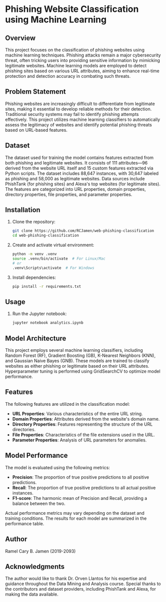 # Phishing Website Classification using Machine Learning

## Overview
This project focuses on the classification of phishing websites using machine learning techniques. Phishing attacks remain a major cybersecurity threat, often tricking users into providing sensitive information by mimicking legitimate websites. Machine learning models are employed to detect phishing sites based on various URL attributes, aiming to enhance real-time protection and detection accuracy in combating such threats.

## Problem Statement
Phishing websites are increasingly difficult to differentiate from legitimate sites, making it essential to develop reliable methods for their detection. Traditional security systems may fail to identify phishing attempts effectively. This project utilizes machine learning classifiers to automatically assess the legitimacy of websites and identify potential phishing threats based on URL-based features.

## Dataset
The dataset used for training the model contains features extracted from both phishing and legitimate websites. It consists of 111 attributes—96 derived from the website URL itself and 15 custom features extracted via Python scripts. The dataset includes 88,647 instances, with 30,647 labeled as phishing and 58,000 as legitimate websites. Data sources include PhishTank (for phishing sites) and Alexa's top websites (for legitimate sites). The features are categorized into URL properties, domain properties, directory properties, file properties, and parameter properties.

## Installation

1. Clone the repository:
    ```bash
    git clone https://github.com/RCJamen/web-phishing-classification
    cd web-phishing-classification
    ```

2. Create and activate virtual environment:
    ```bash
    python -m venv .venv
    source .venv/bin/activate  # For Linux/Mac
    # or
    .venv\Scripts\activate  # For Windows
    ```

3. Install dependencies:
    ```bash
    pip install -r requirements.txt
    ```

## Usage

1. Run the Jupyter notebook:
    ```bash
    jupyter notebook analytics.ipynb
    ```

## Model Architecture
This project employs several machine learning classifiers, including Random Forest (RF), Gradient Boosting (GB), K-Nearest Neighbors (KNN), and Gaussian Naive Bayes (GNB). These models are trained to classify websites as either phishing or legitimate based on their URL attributes. Hyperparameter tuning is performed using GridSearchCV to optimize model performance.

## Features
The following features are utilized in the classification model:
- **URL Properties**: Various characteristics of the entire URL string.
- **Domain Properties**: Attributes derived from the website's domain name.
- **Directory Properties**: Features representing the structure of the URL directories.
- **File Properties**: Characteristics of the file extensions used in the URL.
- **Parameter Properties**: Analysis of URL parameters for anomalies.



## Model Performance
The model is evaluated using the following metrics:
- **Precision**: The proportion of true positive predictions to all positive predictions.
- **Recall**: The proportion of true positive predictions to all actual positive instances.
- **F1-score**: The harmonic mean of Precision and Recall, providing a balance between the two.

Actual performance metrics may vary depending on the dataset and training conditions. The results for each model are summarized in the performance table.

## Author
Ramel Cary B. Jamen (2019-2093)

## Acknowledgments
The author would like to thank Dr. Orven Llantos for his expertise and guidance throughout the Data Mining and Analysis course. Special thanks to the contributors and dataset providers, including PhishTank and Alexa, for making the data available.

